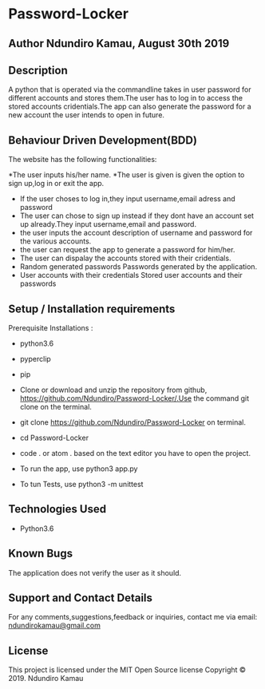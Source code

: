# Password-Locker

## Author Ndundiro Kamau, August 30th 2019

## Description
A python that is operated via the commandline takes in user password for different accounts and stores them.The user has to log in to access the stored accounts cridentials.The app can also generate the password for a new account the user intends to open in future.

## Behaviour Driven Development(BDD)
The website has the following functionalities:

*The user inputs his/her name.
*The user is given is given the option to sign up,log in or exit the app.
* If the user choses to log in,they input username,email adress and password
* The user can chose to sign up instead if they dont have an account set up already.They input username,email and password.
* the user inputs the account description of username and password for the various accounts.
* the user can request the app to generate a password for him/her.
* The user can dispalay the accounts stored with their cridentials.
* Random generated passwords	Passwords generated by the application.
* User accounts with their credentials	Stored user accounts and their passwords


## Setup / Installation requirements
Prerequisite Installations :

* python3.6
* pyperclip
* pip

* Clone or download and unzip the repository from github, https://github.com/Ndundiro/Password-Locker/.Use the command git clone on the terminal.
* git clone  https://github.com/Ndundiro/Password-Locker on terminal.
* cd Password-Locker
* code . or atom . based on the text editor you have to open the project.
* To run the app, use python3 app.py
* To tun Tests, use python3 -m unittest

## Technologies Used
* Python3.6

## Known Bugs
The application does not verify the user as it should.

## Support and Contact Details
For any comments,suggestions,feedback or inquiries, contact me via email: ndundirokamau@gmail.com

## License
This project is licensed under the MIT Open Source license Copyright © 2019. Ndundiro Kamau
